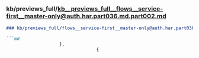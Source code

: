 ### kb/previews_full/kb__previews_full__flows__service-first__master-only@auth.har.part036.md.part002.md

```md
### kb/previews_full/flows__service-first__master-only@auth.har.part036.md (part 002)

```md
                    },
                                  {
      
```

```

```
